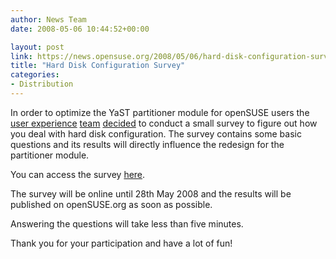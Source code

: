```yaml
---
author: News Team
date: 2008-05-06 10:44:52+00:00

layout: post
link: https://news.opensuse.org/2008/05/06/hard-disk-configuration-survey/
title: "Hard Disk Configuration Survey"
categories:
- Distribution
---
```

In order to optimize the YaST partitioner module for openSUSE users the [user experience](http://en.opensuse.org/UX) [team](http://en.opensuse.org/UX_Team) [decided](http://lists.opensuse.org/opensuse-announce/2008-05/msg00001.html) to conduct a small survey to figure out how you deal with hard disk configuration. The survey contains some basic questions and its results will directly influence the redesign for the partitioner module.

You can access the survey [here](http://www.surveymonkey.com/s.aspx?sm=lnZcsBO6PqJ9hjNW01jiyQ_3d_3d).

The survey will be online until 28th May 2008 and the results will be published on openSUSE.org as soon as possible.

Answering the questions will take less than five minutes.

Thank you for your participation and have a lot of fun!		

